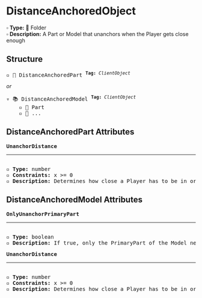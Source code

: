 # DistanceAnchoredObject

▫️ <b>Type:</b> 📁 Folder  
▫️ <b>Description:</b> A Part or Model that unanchors when the Player gets close enough

## Structure
<pre>
▫️ 🔲 DistanceAnchoredPart <sup><b>Tag:</b> <i>ClientObject</i></sup>
</pre>
<i>or</i>
<pre>
▿ 📚 DistanceAnchoredModel <sup><b>Tag:</b> <i>ClientObject</i></sup>
    ▫️ 🔲 Part
    ▫️ 🔲 ...
</pre>

## DistanceAnchoredPart Attributes
<pre>
<b>UnanchorDistance</b>  
<hr>
▫️ <b>Type:</b> number  
▫️ <b>Constraints:</b> x >= 0  
▫️ <b>Description:</b> Determines how close a Player has to be in order to cause the Part to unanchor
</pre>

## DistanceAnchoredModel Attributes
<pre>
<b>OnlyUnanchorPrimaryPart</b>  
<hr>
▫️ <b>Type:</b> boolean  
▫️ <b>Description:</b> If true, only the PrimaryPart of the Model needs to be unanchored. If false, all Parts in the Model will be unanchored
</pre>

<pre>
<b>UnanchorDistance</b>  
<hr>
▫️ <b>Type:</b> number  
▫️ <b>Constraints:</b> x >= 0  
▫️ <b>Description:</b> Determines how close a Player has to be in order to cause the Part(s) to unanchor
</pre>

